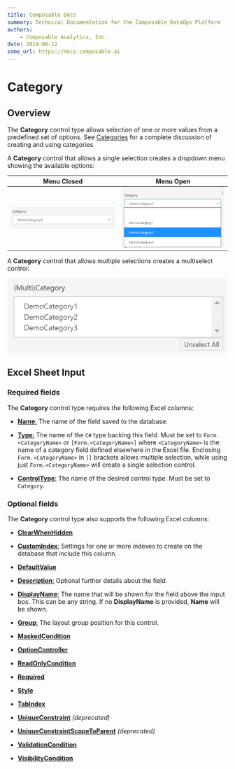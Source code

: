 ```yaml
---
title: Composable Docs
summary: Technical Documentation for the Composable DataOps Platform
authors:
    - Composable Analytics, Inc.
date: 2014-08-12
some_url: https://docs.composable.ai
---
```


# Category

## Overview

The **Category** control type allows selection of one or more values from a predefined set of options. See [Categories](../04.Categories.md) for a complete discussion of creating and using categories.

A **Category** control that allows a single selection creates a dropdown menu showing the available options:

Menu Closed                              | Menu Open
:---------------------------------------:|:------------------------:
![Category Control](../img/Category.png) | ![Category Menu](../img/Category-With-Menu.png)

A **Category** control that allows multiple selections creates a multiselect control:

![MultiCategory Control](../img/MultiCategory.png)

## Excel Sheet Input

### Required fields

The **Category** control type requires the following Excel columns:

- [**Name**:](../06.Setting-Details/Name.md) The name of the field saved to the database.

- [**Type**:](../06.Setting-Details/Type.md) The name of the `C#` type backing this field. Must be set to `Form.<CategoryName>` or `[Form.<CategoryName>]` where `<CategoryName>` is the name of a category field defined elsewhere in the Excel file. Enclosing `Form.<CategoryName>` in `[]` brackets allows multiple selection, while using just `Form.<CategoryName>` will create a single selection control.

- [**ControlType**:](../06.Setting-Details/ControlType.md) The name of the desired control type. Must be set to `Category`.

### Optional fields

The **Category** control type also supports the following Excel columns:

- [**ClearWhenHidden**](../06.Setting-Details/ClearWhenHidden.md)

- [**CustomIndex**:](../06.Setting-Details/CustomIndex.md) Settings for one or more indexes to create on the database that include this column.

- [**DefaultValue**](../06.Setting-Details/DefaultValue.md)

- [**Description**:](../06.Setting-Details/Description.md) Optional further details about the field.

- [**DisplayName**:](../06.Setting-Details/DisplayName.md) The name that will be shown for the field above the input box. This can be any string. If no **DisplayName** is provided, **Name** will be shown.

- [**Group**:](../06.Setting-Details/Group.md) The layout group position for this control.

- [**MaskedCondition**](../06.Setting-Details/MaskedCondition.md)

- [**OptionController**](../06.Setting-Details/OptionController.md)

- [**ReadOnlyCondition**](../06.Setting-Details/ReadOnlyCondition.md)

- [**Required**](../06.Setting-Details/Required.md)

- [**Style**](../06.Setting-Details/Style.md)

- [**TabIndex**](../06.Setting-Details/TabIndex.md)

- [**UniqueConstraint**](../06.Setting-Details/UniqueConstraint.md) *(deprecated)*

- [**UniqueConstraintScopeToParent**](../06.Setting-Details/UniqueConstraintScopeToParent.md) *(deprecated)*

- [**ValidationCondition**](../06.Setting-Details/ValidationCondition.md)

- [**VisibilityCondition**](../06.Setting-Details/VisibilityCondition.md)
